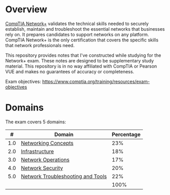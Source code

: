 # Overview
[CompTIA Network+](https://www.comptia.org/certifications/network) validates the technical skills needed to securely establish, maintain and troubleshoot the essential networks that businesses rely on. It prepares candidates to support networks on any platform. CompTIA Network+ is the only certification that covers the specific skills that network professionals need.

This repository provides notes that I've constructed while studying for the Network+ exam. These notes are designed to be supplementary study material. This repository is in no way affiliated with CompTIA or Pearson VUE and makes no guarantees of accuracy or completeness.

Exam objectives: https://www.comptia.org/training/resources/exam-objectives

# Domains
The exam covers 5 domains:

| # | Domain   | Percentage|
|---|---|---|
|1.0 | [Networking Concepts](https://github.com/erich-tech/Network_Plus/tree/main/Domain_1#readme) | 23%|
|2.0 | [Infrastructure](https://github.com/erich-tech/Network_Plus/tree/main/Domain_2#readme) | 18%|
|3.0 | [Network Operations](https://github.com/erich-tech/Network_Plus/tree/main/Domain_3#readme) | 17%|
|4.0 | [Network Security](https://github.com/erich-tech/Network_Plus/tree/main/Domain_4#readme) | 20%|
|5.0 | [Network Troubleshooting and Tools](https://github.com/erich-tech/Network_Plus/tree/main/Domain_5#readme) | 22%|
| | | 100%|

